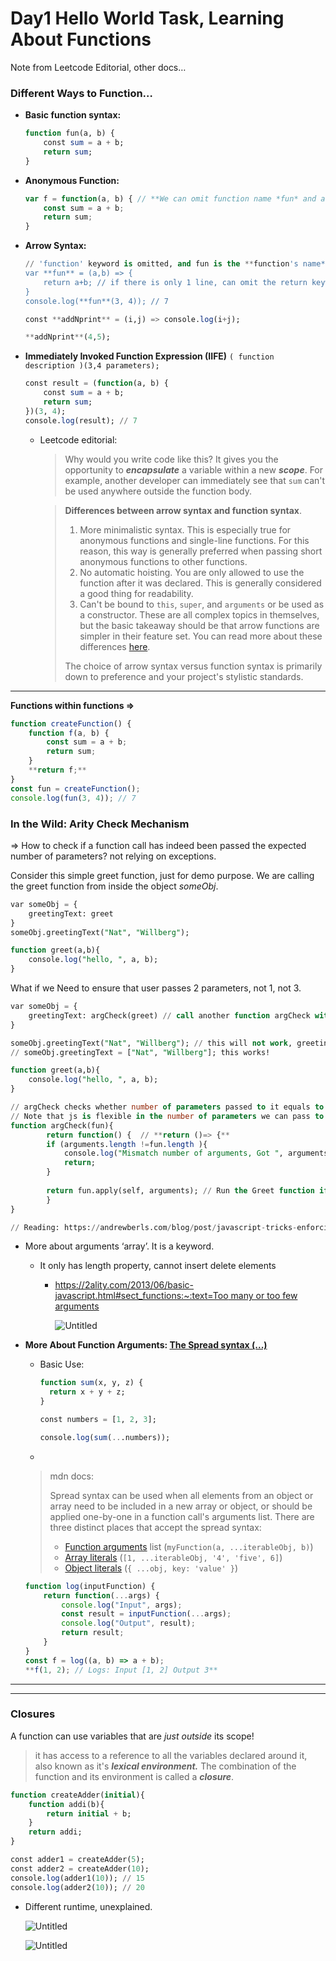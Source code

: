 # Day1 Hello World Task, Learning About Functions

Note from Leetcode Editorial, other docs…

### Different Ways to Function…

- **Basic function syntax:**
    
    ```sql
    function fun(a, b) {
        const sum = a + b;
        return sum;
    }
    ```
    

- **Anonymous Function:**
    
    ```jsx
    var f = function(a, b) { // **We can omit function name *fun* and assign a variable**
        const sum = a + b;
        return sum;
    }
    
    ```
    
- **Arrow Syntax:**
    
    ```sql
    // 'function' keyword is omitted, and fun is the **function's name**
    var **fun** = (a,b) => { 
    	return a+b; // if there is only 1 line, can omit the return keyword and curly braces, see next codeblock..
    }
    console.log(**fun**(3, 4)); // 7
    ```
    
    ```sql
    const **addNprint** = (i,j) => console.log(i+j);
    
    **addNprint**(4,5);
    ```
    
- **Immediately Invoked Function Expression (IIFE)** `( function description )(3,4 parameters);`
    
    ```sql
    const result = (function(a, b) {
        const sum = a + b;
        return sum;
    })(3, 4);
    console.log(result); // 7
    ```
    
    - Leetcode editorial:
        
        > Why would you write code like this? It gives you the opportunity to ***encapsulate*** a variable within a new ***scope***. For example, another developer can immediately see that `sum` can't be used anywhere outside the function body.
        > 
        
        > **Differences between arrow syntax and function syntax**.
        > 
        > 1. More minimalistic syntax. This is especially true for anonymous functions and single-line functions. For this reason, this way is generally preferred when passing short anonymous functions to other functions.
        > 2. No automatic hoisting. You are only allowed to use the function after it was declared. This is generally considered a good thing for readability.
        > 3. Can't be bound to `this`, `super`, and `arguments` or be used as a constructor. These are all complex topics in themselves, but the basic takeaway should be that arrow functions are simpler in their feature set. You can read more about these differences [here](https://developer.mozilla.org/en-US/docs/Web/JavaScript/Reference/Functions/Arrow_functions).
        > 
        > The choice of arrow syntax versus function syntax is primarily down to preference and your project's stylistic standards.
        > 

---

**Functions within functions ⇒**

```jsx
function createFunction() {
    function f(a, b) {
        const sum = a + b;
        return sum;
    }
    **return f;**
}
const fun = createFunction();
console.log(fun(3, 4)); // 7
```

### In the Wild: Arity Check Mechanism

⇒ How to check if a function call has indeed been passed the expected number of parameters? not relying on exceptions.

Consider this simple greet function, just for demo purpose. We are calling the greet function from inside the object *someObj*.

```sql
var someObj = {
    greetingText: greet
}
someObj.greetingText("Nat", "Willberg");

function greet(a,b){
    console.log("hello, ", a, b);
}
```

What if we Need to ensure that user passes 2 parameters, not 1, not 3.

```sql
var someObj = {
    greetingText: argCheck(greet) // call another function argCheck with original greet as parameter.
}

someObj.greetingText("Nat", "Willberg"); // this will not work, greetingText is not a function. 
// someObj.greetingText = ["Nat", "Willberg"]; this works!

function greet(a,b){
    console.log("hello, ", a, b);
}

// argCheck checks whether number of parameters passed to it equals to the number of parameters its function argument(fun = greet) can take.
// Note that js is flexible in the number of parameters we can pass to a function.
function argCheck(fun){
		return function() {  // **return ()=> {**
	    if (arguments.length !=fun.length ){
	        console.log("Mismatch number of arguments, Got ", arguments.length, " But expected ", fun.length);
	        return;
	    }
	
	    return fun.apply(self, arguments); // Run the Greet function if ok.
		}
}

// Reading: https://andrewberls.com/blog/post/javascript-tricks-enforcing-function-arity
```

- More about arguments ‘array’. It is a keyword.
    - It only has length property, cannot insert delete elements
        - [https://2ality.com/2013/06/basic-javascript.html#sect_functions:~:text=Too many or too few arguments](https://2ality.com/2013/06/basic-javascript.html#sect_functions:~:text=Too%20many%20or%20too%20few%20arguments)
            
            ![Untitled](Day1%20Hello%20World%20Task,%20Learning%20About%20Functions%202abc1fa7c93e4ed88524ecd86205805d/Untitled.png)
            

- **More About Function Arguments: [The Spread syntax (...)](https://developer.mozilla.org/en-US/docs/Web/JavaScript/Reference/Operators/Spread_syntax)**
    - Basic Use:
        
        ```sql
        function sum(x, y, z) {
          return x + y + z;
        }
        
        const numbers = [1, 2, 3];
        
        console.log(sum(...numbers));
        ```
        
    - 
    
    > mdn docs:
    > 
    > 
    > Spread syntax can be used when all elements from an object or array need to be included in a new array or object, or should be applied one-by-one in a function call's arguments list. There are three distinct places that accept the spread syntax:
    > 
    > - [Function arguments](https://developer.mozilla.org/en-US/docs/Web/JavaScript/Reference/Operators/Spread_syntax#spread_in_function_calls) list (`myFunction(a, ...iterableObj, b)`)
    > - [Array literals](https://developer.mozilla.org/en-US/docs/Web/JavaScript/Reference/Operators/Spread_syntax#spread_in_array_literals) (`[1, ...iterableObj, '4', 'five', 6]`)
    > - [Object literals](https://developer.mozilla.org/en-US/docs/Web/JavaScript/Reference/Operators/Spread_syntax#spread_in_object_literals) (`{ ...obj, key: 'value' }`)
    
    ```jsx
    function log(inputFunction) {
        return function(...args) {
            console.log("Input", args);
            const result = inputFunction(...args);
            console.log("Output", result);
            return result;
        }
    }
    const f = log((a, b) => a + b);
    **f(1, 2); // Logs: Input [1, 2] Output 3**
    ```
    

---

---

### Closures

A function can use variables that are *just outside* its scope!

> it has access to a reference to all the variables declared around it, also known as it's ***lexical environment.*** The combination of the function and its environment is called a ***closure***.
> 

```sql
function createAdder(initial){
    function addi(b){
        return initial + b;
    }
    return addi;
}

const adder1 = createAdder(5);
const adder2 = createAdder(10); 
console.log(adder1(10)); // 15
console.log(adder2(10)); // 20
```

- Different runtime, unexplained.
    
    ![Untitled](Day1%20Hello%20World%20Task,%20Learning%20About%20Functions%202abc1fa7c93e4ed88524ecd86205805d/Untitled%201.png)
    
    ![Untitled](Day1%20Hello%20World%20Task,%20Learning%20About%20Functions%202abc1fa7c93e4ed88524ecd86205805d/Untitled%202.png)